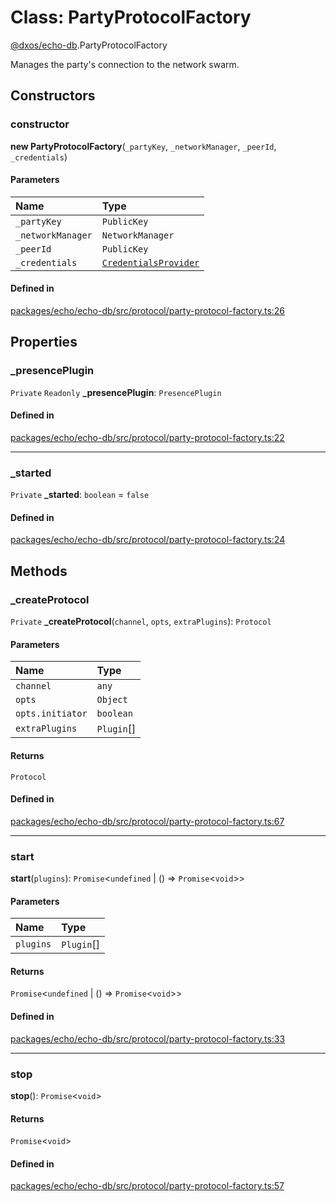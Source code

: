 # Class: PartyProtocolFactory

[@dxos/echo-db](../modules/dxos_echo_db.md).PartyProtocolFactory

Manages the party's connection to the network swarm.

## Constructors

### constructor

**new PartyProtocolFactory**(`_partyKey`, `_networkManager`, `_peerId`, `_credentials`)

#### Parameters

| Name | Type |
| :------ | :------ |
| `_partyKey` | `PublicKey` |
| `_networkManager` | `NetworkManager` |
| `_peerId` | `PublicKey` |
| `_credentials` | [`CredentialsProvider`](../interfaces/dxos_echo_db.CredentialsProvider.md) |

#### Defined in

[packages/echo/echo-db/src/protocol/party-protocol-factory.ts:26](https://github.com/dxos/dxos/blob/main/packages/echo/echo-db/src/protocol/party-protocol-factory.ts#L26)

## Properties

### \_presencePlugin

 `Private` `Readonly` **\_presencePlugin**: `PresencePlugin`

#### Defined in

[packages/echo/echo-db/src/protocol/party-protocol-factory.ts:22](https://github.com/dxos/dxos/blob/main/packages/echo/echo-db/src/protocol/party-protocol-factory.ts#L22)

___

### \_started

 `Private` **\_started**: `boolean` = `false`

#### Defined in

[packages/echo/echo-db/src/protocol/party-protocol-factory.ts:24](https://github.com/dxos/dxos/blob/main/packages/echo/echo-db/src/protocol/party-protocol-factory.ts#L24)

## Methods

### \_createProtocol

`Private` **_createProtocol**(`channel`, `opts`, `extraPlugins`): `Protocol`

#### Parameters

| Name | Type |
| :------ | :------ |
| `channel` | `any` |
| `opts` | `Object` |
| `opts.initiator` | `boolean` |
| `extraPlugins` | `Plugin`[] |

#### Returns

`Protocol`

#### Defined in

[packages/echo/echo-db/src/protocol/party-protocol-factory.ts:67](https://github.com/dxos/dxos/blob/main/packages/echo/echo-db/src/protocol/party-protocol-factory.ts#L67)

___

### start

**start**(`plugins`): `Promise`<`undefined` \| () => `Promise`<`void`\>\>

#### Parameters

| Name | Type |
| :------ | :------ |
| `plugins` | `Plugin`[] |

#### Returns

`Promise`<`undefined` \| () => `Promise`<`void`\>\>

#### Defined in

[packages/echo/echo-db/src/protocol/party-protocol-factory.ts:33](https://github.com/dxos/dxos/blob/main/packages/echo/echo-db/src/protocol/party-protocol-factory.ts#L33)

___

### stop

**stop**(): `Promise`<`void`\>

#### Returns

`Promise`<`void`\>

#### Defined in

[packages/echo/echo-db/src/protocol/party-protocol-factory.ts:57](https://github.com/dxos/dxos/blob/main/packages/echo/echo-db/src/protocol/party-protocol-factory.ts#L57)
